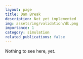 ```yaml
---
layout: page
title: Dam Break
description: Not yet implemented
img: assets/img/validation/db.png
importance: 1
category: simulation
related_publications: false
---
```


Nothing to see here, yet.
